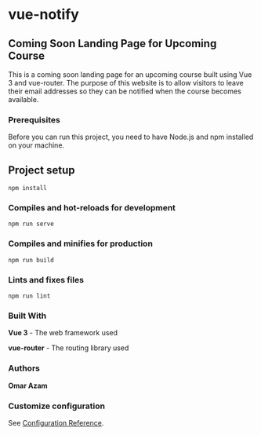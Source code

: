 # vue-notify

## Coming Soon Landing Page for Upcoming Course

This is a coming soon landing page for an upcoming course built using Vue 3 and vue-router. The purpose of this website is to allow visitors to leave their email addresses so they can be notified when the course becomes available.

### Prerequisites
Before you can run this project, you need to have Node.js and npm installed on your machine.

## Project setup
```
npm install
```

### Compiles and hot-reloads for development
```
npm run serve
```

### Compiles and minifies for production
```
npm run build
```

### Lints and fixes files
```
npm run lint
```
### Built With
**Vue 3** - The web framework used

**vue-router** - The routing library used
### Authors
**Omar Azam**

### Customize configuration
See [Configuration Reference](https://cli.vuejs.org/config/).

